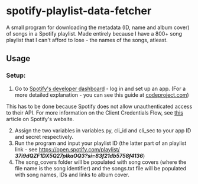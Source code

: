 # spotify-playlist-data-fetcher
A small program for downloading the metadata (ID, name and album cover) of songs in a Spotify playlist. 
Made entirely because I have a 800+ song playlist that I can't afford to lose - the names of the songs, atleast.

## Usage


### Setup:
1. Go to [Spotify's developer dashboard](https://developer.spotify.com/dashboard/) - log in and set up an app.
(For a more detailed explanation - you can see this guide at [codeproject.com](https://www.codeproject.com/Tips/5276627/HowTo-Setup-a-Spotify-API-App-in-the-Spotify-Devel))

This has to be done because Spotify does not allow unauthenticated access to their API. For more information on the Client Credentials Flow, see [this](https://developer.spotify.com/documentation/general/guides/authorization-guide/#client-credentials-flow) article on Spotify's website.

2. Assign the two variables in variables.py, cli_id and cli_sec to your app ID and secret respectively.
3. Run the program and input your playlist ID (the latter part of an playlist link - see https://open.spotify.com/playlist/ ***37i9dQZF1DX5Q27plkaOQ3?si=83f21db5758f4136***)
4. The song_covers folder will be populated with song covers (where the file name is the song identifier) and the songs.txt file will be populated with song names, IDs and links to album cover.

